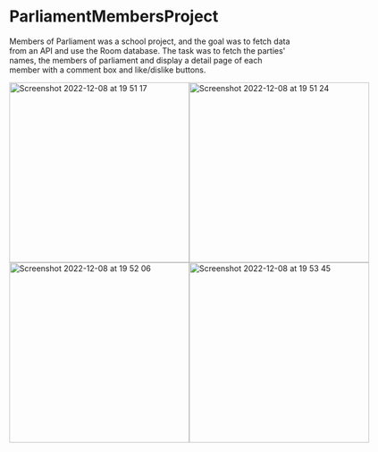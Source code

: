 # ParliamentMembersProject

Members of Parliament was a school project, and the goal was to fetch data from an API and use the Room database.
The task was to fetch the parties' names, the members of parliament and display a detail page of each member with a comment box and like/dislike buttons.

<div style="display: flex">
<img width="322" alt="Screenshot 2022-12-08 at 19 51 17" src="https://user-images.githubusercontent.com/77148896/206527775-dc6a153a-538c-45bc-a520-5c400011d779.png">
<img width="322" alt="Screenshot 2022-12-08 at 19 51 24" src="https://user-images.githubusercontent.com/77148896/206527791-a125b0a3-be74-4e16-9f29-fc5a63fc1c76.png">
</div>
<div style="display: flex">
<img width="322" alt="Screenshot 2022-12-08 at 19 52 06" src="https://user-images.githubusercontent.com/77148896/206527822-38814597-b35c-488d-820c-a993200176b5.png">
<img width="322" alt="Screenshot 2022-12-08 at 19 53 45" src="https://user-images.githubusercontent.com/77148896/206527855-133a406a-607a-4d4a-a3b1-7bf23d74c0b2.png">
</div>
